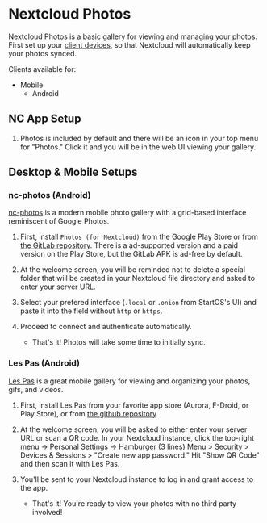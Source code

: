 # Nextcloud Photos

Nextcloud Photos is a basic gallery for viewing and managing your photos.  First set up your [client devices](/service-guides/nextcloud/nextcloud-setup/), so that Nextcloud will automatically keep your photos synced.

Clients available for:

- Mobile
    - Android

## NC App Setup

1. Photos is included by default and there will be an icon in your top menu for "Photos."  Click it and you will be in the web UI viewing your gallery.

## Desktop & Mobile Setups


### nc-photos (Android)

[nc-photos](https://gitlab.com/nkming2/nc-photos/) is a modern mobile photo gallery with a grid-based interface reminiscent of Google Photos.

1. First, install ``Photos (for Nextcloud)`` from the Google Play Store or from [the GitLab repository](https://gitlab.com/nkming2/nc-photos/-/wikis/Release). There is a ad-supported version and a paid version on the Play Store, but the GitLab APK is ad-free by default.

1. At the welcome screen, you will be reminded not to delete a special folder that will be created in your Nextcloud file directory and asked to enter your server URL. 

1. Select your prefered interface (``.local`` or ``.onion`` from StartOS's UI) and paste it into the field without ``http`` or ``https``.

1. Proceed to connect and authenticate automatically.

    - That's it! Photos will take some time to initially sync.

### Les Pas (Android) 

[Les Pas](https://github.com/scubajeff/lespas) is a great mobile gallery for viewing and organizing your photos, gifs, and videos.

1. First, install Les Pas from your favorite app store (Aurora, F-Droid, or Play Store), or from [the github repository](https://github.com/scubajeff/lespas/releases).

1. At the welcome screen, you will be asked to either enter your server URL or scan a QR code.  In your Nextcloud instance, click the top-right menu -> Personal Settings -> Hamburger (3 lines) Menu > Security > Devices & Sessions > "Create new app password."  Hit "Show QR Code" and then scan it with Les Pas.

1. You'll be sent to your Nextcloud instance to log in and grant access to the app.

    - That's it!  You're ready to view your photos with no third party involved!
